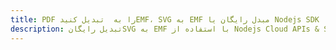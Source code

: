 ---title: PDF را به  تبدیل کنیدEMF، SVG به EMF مبدل رایگان یا Nodejs SDKdescription: تبدیل رایگانSVG به EMF با استفاده از Nodejs Cloud APIs & SDK همچنین اسناد PDF را در Cloud ایجاد، ویرایش و رندر کنید.---